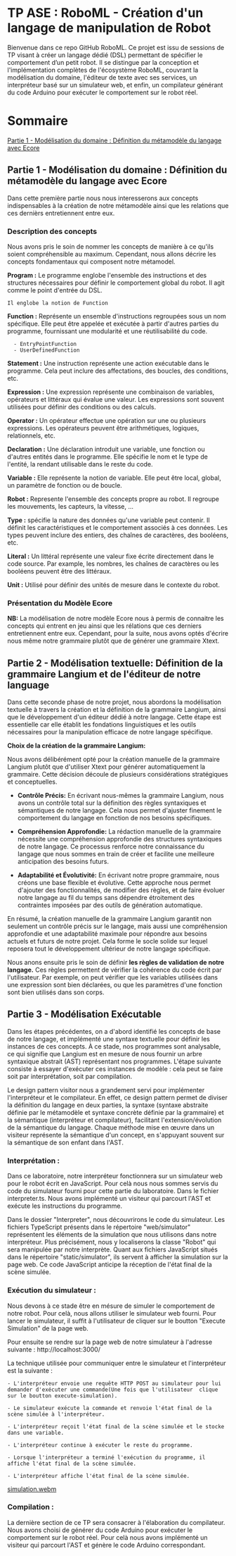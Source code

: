 # TP ASE : RoboML - Création d'un langage de manipulation de Robot

Bienvenue dans ce repo GitHub RoboML. Ce projet est issu de sessions de TP visant à créer un langage dédié (DSL) permettant de spécifier le comportement d’un petit robot. Il se distingue par la conception et l'implémentation complètes de l'écosystème RoboML, couvrant la modélisation du domaine, l'éditeur de texte avec ses services, un interpréteur basé sur un simulateur web, et enfin, un compilateur générant du code Arduino pour exécuter le comportement sur le robot réel.

# Sommaire

[Partie 1 - Modélisation du domaine : Définition du métamodèle du langage avec Ecore](#1---Partie-1-Modélisation-du-domaine-:-Définition-du-métamodèle-du-langage-avec-Ecore)

## Partie 1 - Modélisation du domaine : Définition du métamodèle du langage avec Ecore

Dans cette première partie nous nous interesserons aux concepts indispensables à la création de notre métamodèle ainsi que les relations que ces dernièrs entretiennent entre eux.

### Description des concepts 
Nous avons pris le soin de nommer les concepts de manière à ce qu'ils soient compréhensible au maximum. Cependant, nous allons décrire les concepts fondamentaux qui composent notre métamodel.


**Program :** Le programme englobe l'ensemble des instructions et des structures nécessaires pour définir le comportement global du robot. Il agit comme le point d'entrée du DSL.

    Il englobe la notion de Function 

**Function :** Représente un ensemble d'instructions regroupées sous un nom spécifique. Elle peut être appelée et exécutée à partir d'autres parties du programme, fournissant une modularité et une réutilisabilité du code.
      
      - EntryPointFunction
      - UserDefinedFunction
    
**Statement :** Une instruction représente une action exécutable dans le programme. Cela peut inclure des affectations, des boucles, des conditions, etc.

**Expression :** Une expression représente une combinaison de variables, opérateurs et littéraux qui évalue une valeur. Les expressions sont souvent utilisées pour définir des conditions ou des calculs.

**Operator :** Un opérateur effectue une opération sur une ou plusieurs expressions. Les opérateurs peuvent être arithmétiques, logiques, relationnels, etc.

**Declaration :** Une déclaration introduit une variable, une fonction ou d'autres entités dans le programme. Elle spécifie le nom et le type de l'entité, la rendant utilisable dans le reste du code.

**Variable :** Elle représente la notion de variable. Elle peut être local, global, un paramètre de fonction ou de boucle.

**Robot :** Represente l'ensemble des concepts propre au robot. Il regroupe les mouvements, les capteurs, la vitesse, ...

**Type :** spécifie la nature des données qu'une variable peut contenir. Il définit les caractéristiques et le comportement associés à ces données. Les types peuvent inclure des entiers, des chaînes de caractères, des booléens, etc.

**Literal :** Un littéral représente une valeur fixe écrite directement dans le code source. Par example, les nombres, les chaînes de caractères ou les booléens peuvent être des littéraux.
    
**Unit :** Utilisé pour définir des unités de mesure dans le contexte du robot.
    
### Présentation du Modèle Ecore

**NB:** La modélisation de notre modèle Ecore nous à permis de connaitre les concepts qui entrent en jeu ainsi que les rélations que ces derniers entretiennent entre eux. Cependant, pour la suite, nous avons optés d'écrire nous même notre grammaire plutôt que de générer une grammaire Xtext.

## Partie 2 - Modélisation textuelle: Définition de la grammaire Langium et de l'éditeur de notre language

Dans cette seconde phase de notre projet, nous abordons la modélisation textuelle à travers la création et la définition de la grammaire Langium, ainsi que le développement d'un éditeur dédié à notre langage. Cette étape est essentielle car elle établit les fondations linguistiques et les outils nécessaires pour la manipulation efficace de notre langage spécifique.

**Choix de la création de la grammaire Langium:**

Nous avons délibérément opté pour la création manuelle de la grammaire Langium plutôt que d'utiliser Xtext pour générer automatiquement la grammaire. Cette décision découle de plusieurs considérations stratégiques et conceptuelles.

- **Contrôle Précis:**
En écrivant nous-mêmes la grammaire Langium, nous avons un contrôle total sur la définition des règles syntaxiques et sémantiques de notre langage. Cela nous permet d'ajuster finement le comportement du langage en fonction de nos besoins spécifiques.

- **Compréhension Approfondie:**
La rédaction manuelle de la grammaire nécessite une compréhension approfondie des structures syntaxiques de notre langage. Ce processus renforce notre connaissance du langage que nous sommes en train de créer et facilite une meilleure anticipation des besoins futurs.

- **Adaptabilité et Évolutivité:**
En écrivant notre propre grammaire, nous créons une base flexible et évolutive. Cette approche nous permet d'ajouter des fonctionnalités, de modifier des règles, et de faire évoluer notre langage au fil du temps sans dépendre étroitement des contraintes imposées par des outils de génération automatique.

En résumé, la création manuelle de la grammaire Langium garantit non seulement un contrôle précis sur le langage, mais aussi une compréhension approfondie et une adaptabilité maximale pour répondre aux besoins actuels et futurs de notre projet. Cela forme le socle solide sur lequel reposera tout le développement ultérieur de notre langage spécifique.

Nous anons ensuite pris le soin de définir **les règles de validation de notre langage.** Ces règles permettent de vérifier la cohérence du code écrit par l'utilisateur. Par exemple, on peut vérifier que les variables utilisées dans une expression sont bien déclarées, ou que les paramètres d'une fonction sont bien utilisés dans son corps.

## Partie 3 - Modélisation Exécutable

Dans les étapes précédentes, on a d'abord identifié les concepts de base de notre langage, et implémenté une syntaxe textuelle pour définir les instances de ces concepts. À ce stade, nos programmes sont analysable, ce qui signifie que Langium est en mesure de nous fournir un arbre syntaxique abstrait (AST) représentant nos programmes. L'étape suivante consiste à essayer d'exécuter ces instances de modèle : cela peut se faire soit par interprétation, soit par compilation. 

Le design pattern visitor nous a grandement servi pour implémenter l'interpréteur et le compilateur. En effet, ce design pattern permet de diviser la définition du langage en deux parties, la syntaxe (syntaxe abstraite définie par le métamodèle et syntaxe concrète définie par la grammaire) et la sémantique (interpréteur et compilateur), facilitant l'extension/évolution de la sémantique du langage. Chaque méthode mise en œuvre dans un visiteur représente la sémantique d'un concept, en s'appuyant souvent sur la sémantique de son enfant dans l'AST.

### Interprétation :

Dans ce laboratoire, notre interpréteur fonctionnera sur un simulateur web pour le robot écrit en JavaScript. Pour celà nous nous sommes servis du code du simulateur fourni pour cette partie du laboratoire. Dans le fichier interpreter.ts. Nous avons implémenté un visiteur qui parcourt l'AST et exécute les instructions du programme.

Dans le dossier "Interpreter", nous découvrirons le code du simulateur. Les fichiers TypeScript présents dans le répertoire "web/simulator" représentent les éléments de la simulation que nous utilisons dans notre interpréteur. Plus précisément, nous y localiserons la classe "Robot" qui sera manipulée par notre interprète. Quant aux fichiers JavaScript situés dans le répertoire "static/simulator", ils servent à afficher la simulation sur la page web. Ce code JavaScript anticipe la réception de l'état final de la scène simulée.

### Exécution du simulateur :
Nous devons à ce stade être en mésure de simuler le comportement de notre robot. Pour celà, nous allons utiliser le simulateur web fourni. Pour lancer le simulateur, il suffit à l'utilisateur de cliquer sur le boutton "Execute Simulation" de la page web.

Pour ensuite se rendre sur la page web de notre simulateur à l'adresse suivante : http://localhost:3000/

La technique utilisée pour communiquer entre le simulateur et l'interpréteur est la suivante :
    
    - L'interpréteur envoie une requête HTTP POST au simulateur pour lui demander d'exécuter une commande(Une fois que l'utilisateur  clique sur le boutton execute-simulation).
    
    - Le simulateur exécute la commande et renvoie l'état final de la scène simulée à l'interpréteur.
    
    - L'interpréteur reçoit l'état final de la scène simulée et le stocke dans une variable.
    
    - L'interpréteur continue à exécuter le reste du programme.
    
    - Lorsque l'interpréteur a terminé l'exécution du programme, il affiche l'état final de la scène simulée.
    
    - L'interpréteur affiche l'état final de la scène simulée.

[simulation.webm](https://github.com/guypi001/RobotML/assets/107374001/8e88647c-ffd6-4355-b544-d14d28d7962f)


### Compilation :

La dernière section de ce TP sera consacrer à l'élaboration du compilateur. Nous avons choisi de générer du code Arduino pour exécuter le comportement sur le robot réel. Pour celà nous avons implémenté un visiteur qui parcourt l'AST et génère le code Arduino correspondant.

